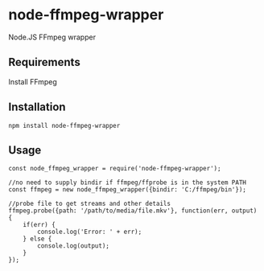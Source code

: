 # node-ffmpeg-wrapper
Node.JS FFmpeg wrapper

## Requirements

Install FFmpeg

## Installation

```
npm install node-ffmpeg-wrapper
```

## Usage

```
const node_ffmpeg_wrapper = require('node-ffmpeg-wrapper');

//no need to supply bindir if ffmpeg/ffprobe is in the system PATH
const ffmpeg = new node_ffmpeg_wrapper({bindir: 'C:/ffmpeg/bin'});

//probe file to get streams and other details
ffmpeg.probe({path: '/path/to/media/file.mkv'}, function(err, output) {
    if(err) {
        console.log('Error: ' + err);
    } else {
        console.log(output);
    }
});
```